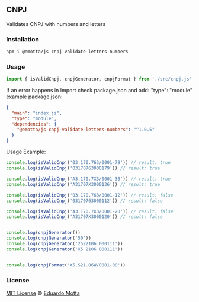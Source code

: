 ## CNPJ
Validates CNPJ with numbers and letters

### Installation
```bash
npm i @emotta/js-cnpj-validate-letters-numbers
```

### Usage
```js
import { isValidCnpj, cnpjGenerator, cnpjFormat } from './src/cnpj.js';
```
If an error happens in Import check package.json and add: "type": "module"
example package.json:
```json
{
  "main": "index.js",
  "type": "module",
  "dependencies": {
    "@emotta/js-cnpj-validate-letters-numbers": "^1.0.5"
  }
}
```

Usage Example:
```js
console.log(isValidCnpj('03.170.763/0001-79')) // result: true
console.log(isValidCnpj('03170763000179')) // result: true

console.log(isValidCnpj('A3.170.7X3/0001-36')) // result: true
console.log(isValidCnpj('A31707X3000136')) // result: true

console.log(isValidCnpj('03.170.763/0001-12')) // result: false
console.log(isValidCnpj('03170763000112')) // result: false

console.log(isValidCnpj('A3.170.7X3/0001-20')) // result: false
console.log(isValidCnpj('A31707X3000120')) // result: false


console.log(cnpjGenerator())
console.log(cnpjGenerator('50'))
console.log(cnpjGenerator('2522106 000111'))
console.log(cnpjGenerator('X5 2106 000111'))


console.log(cnpjFormat('X5.S21.06W/0001-00'))
```

### License
[MIT License](https://github.com/eduardomotta-emottasistemas/js_cnpj_validate_letters_numbers/blob/main/LICENSE.txt) &copy; [Eduardo Motta](https://github.com/eduardomotta-emottasistemas)
